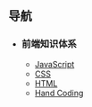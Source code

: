 ## 导航

- ### 前端知识体系
  - [JavaScript](/frontEnd/javaScript/)
  - [CSS](/frontEnd/css/)
  - [HTML](/frontEnd/html/)
  - [Hand Coding](/frontEnd/handCoding/)

